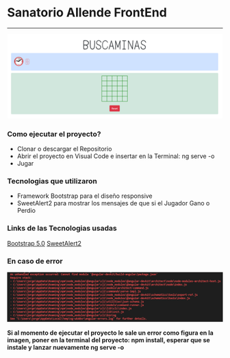 # Sanatorio Allende FrontEnd
------------------------------------------------------
![](img/buscaminas.png "Diseño el juego Buscaminas")

### __Como ejecutar el proyecto?__

* Clonar o descargar el Repositorio
* Abrir el proyecto en Visual Code e insertar en la Terminal: ng serve -o
* Jugar



### __Tecnologias que utilizaron__

* Framework Bootstrap para el diseño responsive
* SweetAlert2 para mostrar los mensajes de que si el Jugador Gano o Perdio



### __Links de las Tecnologias usadas__

[Bootstrap 5.0](https://getbootstrap.com/)
[SweetAlert2](https://sweetalert2.github.io/)



### __En caso de error__

![](img/error.png "error")

**Si al momento de ejecutar el proyecto le sale un error como figura en la imagen, poner en la terminal del proyecto: <span color="orange">npm install</span>, esperar que se instale y lanzar nuevamente ng serve -o**
